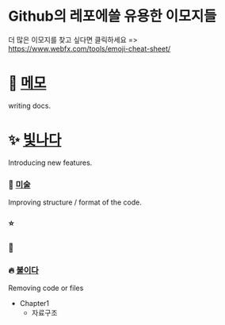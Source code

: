 # Github의 레포에쓸 유용한 이모지들
더 많은 이모지를 찾고 싶다면 클릭하세요 => https://www.webfx.com/tools/emoji-cheat-sheet/

# :memo: <a href="#">메모</a>
  writing docs.
  
# :sparkles: <a href="#">빛나다</a>
Introducing new features.

### :art: <a href="#">미술</a>
  Improving structure /
  format of the code.
  
### :star:

### :city_sunset:

### :fire: <a href="#">불이다</a>
  Removing code or files

+ Chapter1
  + 자료구조
 
